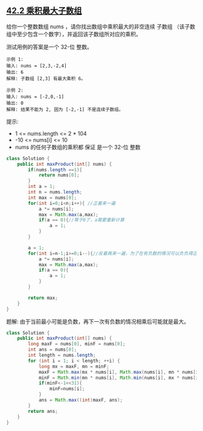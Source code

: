 ## [42.2 乘积最大子数组](https://leetcode.cn/problems/maximum-product-subarray/description/)

给你一个整数数组 nums ，请你找出数组中乘积最大的非空连续 子数组
（该子数组中至少包含一个数字），并返回该子数组所对应的乘积。

测试用例的答案是一个 32-位 整数。
```
示例 1:
输入: nums = [2,3,-2,4]
输出: 6
解释: 子数组 [2,3] 有最大乘积 6。
```
```
示例 2:
输入: nums = [-2,0,-1]
输出: 0
解释: 结果不能为 2, 因为 [-2,-1] 不是连续子数组。
```


提示:
- 1 <= nums.length <= 2 * 104
- -10 <= nums[i] <= 10
- nums 的任何子数组的乘积都 保证 是一个 32-位 整数

````java
class Solution {
    public int maxProduct(int[] nums) {
        if(nums.length ==1){
            return nums[0];
        }
        int a = 1;
        int n = nums.length;
        int max = nums[0];
        for(int i=0;i<n;i++){ //正着来一遍
            a *= nums[i];
            max = Math.max(a,max);
            if(a == 0){//等于0了，a需要重新计算
                a = 1;
            }
        }

        a = 1;
        for(int i=n-1;i>=0;i--){//反着再来一遍，为了在有负数的情况可以负负得正
            a *= nums[i];
            max = Math.max(a,max);
            if(a == 0){
                a = 1;
            }
        }

        return max;
    }
}
````
题解: 由于当前最小可能是负数，再下一次有负数的情况相乘后可能就是最大。
````java
class Solution {
    public int maxProduct(int[] nums) {
        long maxF = nums[0], minF = nums[0];
        int ans = nums[0];
        int length = nums.length;
        for (int i = 1; i < length; ++i) {
            long mx = maxF, mn = minF;
            maxF = Math.max(mx * nums[i], Math.max(nums[i], mn * nums[i]));
            minF = Math.min(mn * nums[i], Math.min(nums[i], mx * nums[i]));
            if(minF<-1<<31){
                minF=nums[i];
            }
            ans = Math.max((int)maxF, ans);
        }
        return ans;
    }
}
````